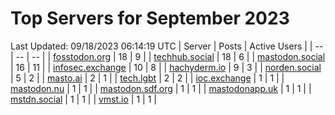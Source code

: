 # Top Servers for September 2023
Last Updated: 09/18/2023 06:14:19 UTC
| Server | Posts | Active Users |
| -- | -- | -- |
| [fosstodon.org](https://fosstodon.org/tags/PowerShell) | 18 | 9 |
| [techhub.social](https://techhub.social/tags/PowerShell) | 18 | 6 |
| [mastodon.social](https://mastodon.social/tags/PowerShell) | 16 | 11 |
| [infosec.exchange](https://infosec.exchange/tags/PowerShell) | 10 | 8 |
| [hachyderm.io](https://hachyderm.io/tags/PowerShell) | 9 | 3 |
| [norden.social](https://norden.social/tags/PowerShell) | 5 | 2 |
| [masto.ai](https://masto.ai/tags/PowerShell) | 2 | 1 |
| [tech.lgbt](https://tech.lgbt/tags/PowerShell) | 2 | 2 |
| [ioc.exchange](https://ioc.exchange/tags/PowerShell) | 1 | 1 |
| [mastodon.nu](https://mastodon.nu/tags/PowerShell) | 1 | 1 |
| [mastodon.sdf.org](https://mastodon.sdf.org/tags/PowerShell) | 1 | 1 |
| [mastodonapp.uk](https://mastodonapp.uk/tags/PowerShell) | 1 | 1 |
| [mstdn.social](https://mstdn.social/tags/PowerShell) | 1 | 1 |
| [vmst.io](https://vmst.io/tags/PowerShell) | 1 | 1 |
